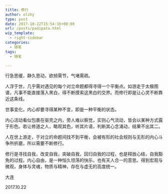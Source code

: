 ```yaml
---
title: 修行
author: olzhy
type: post
date: 2017-10-22T15:54:16+00:00
url: /posts/padipata.html
wip_template:
  - right-sidebar
categories:
  - 随笔
tags:
  - 随笔

---
```

行急思缓，静久思动，欲频需节，气堵需疏。

人浮于世，几乎需对遇见的每个对立命题都得寻得一个平衡点。如游走于太极图谱，凡事不能直接落入黑白，得不断摸索这黑白的交界。而修行即是让心灵不断靠近这条线。

世事变化，内心却要寻得某种不变，即是一种平衡的状态。

内心活动看似包裹在驱壳之内，旁人难以察觉，实则心气流动，皆会以某种方式露于形色。若让修道之人，略观其色，听其片语，判断其心念涌动，结果不出其二。

人在世上游走，于对立的命题间找不到平衡，会被有形的社会规则与无形的内心斗争所折磨，所以需要不断修行。

修行是寻找自我，改变自我，突破自我，回归自我的过程，也是释放心结，自我豁免的过程。内心自由，是一种恒久坦荡的快乐，也有天人合一的意思。得到宏观与微观，身体与灵魂，物质与精神，存在与虚无的高度统一。

大连
  
2017.10.22